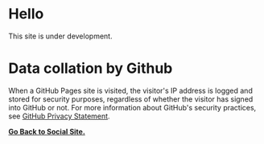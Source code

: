# Hello 
This site is under development.

# Data collation by Github

When a GitHub Pages site is visited, the visitor's IP address is logged and stored for security purposes, regardless of whether the visitor has signed into GitHub or not. For more information about GitHub's security practices, see [GitHub Privacy Statement](https://docs.github.com/en/site-policy/privacy-policies/github-privacy-statement).

**[Go Back to Social Site.](https://notreal003.github.io/social-site/)**
